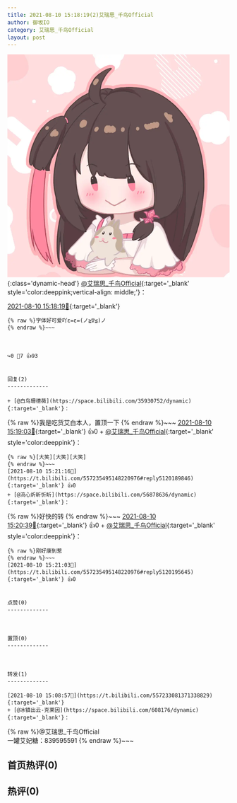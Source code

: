 ```yaml
---
title: 2021-08-10 15:18:19(2)艾瑞思_千鸟Official
author: 御坂IO
category: 艾瑞思_千鸟Official
layout: post
---
```


![img](/images/7e08840c56f251de28bdf766b647bd5fe9a5d50a.jpg){:class='dynamic-head'}
[@艾瑞思_千鸟Official](https://space.bilibili.com/1090010845/dynamic){:target='_blank' style='color:deeppink;vertical-align: middle;'}：

[2021-08-10 15:18:19🔗](https://t.bilibili.com/557235495148220976){:target='_blank'}

~~~
{% raw %}字体好可爱吖ε=ε=(ノ≧∇≦)ノ
{% endraw %}~~~



↪️0 💬7 👍93


回复(2)
-------------

+ [@白鸟珊德薇](https://space.bilibili.com/35930752/dynamic){:target='_blank'}：
~~~
{% raw %}我是吃货艾白本人，置顶一下
{% endraw %}~~~
[2021-08-10 15:19:03🔗](https://t.bilibili.com/557235495148220976#reply5120174949){:target='_blank'} 👍0
    + [@艾瑞思_千鸟Official](https://space.bilibili.com/1090010845/dynamic){:target='_blank' style='color:deeppink'}：
~~~
{% raw %}[大笑][大笑][大笑]
{% endraw %}~~~
[2021-08-10 15:21:16🔗](https://t.bilibili.com/557235495148220976#reply5120189846){:target='_blank'} 👍0
+ [@流心炘昕忻盺](https://space.bilibili.com/56878636/dynamic){:target='_blank'}：
~~~
{% raw %}好快的转
{% endraw %}~~~
[2021-08-10 15:20:39🔗](https://t.bilibili.com/557235495148220976#reply5120191818){:target='_blank'} 👍0
    + [@艾瑞思_千鸟Official](https://space.bilibili.com/1090010845/dynamic){:target='_blank' style='color:deeppink'}：
~~~
{% raw %}刚好康到惹
{% endraw %}~~~
[2021-08-10 15:21:03🔗](https://t.bilibili.com/557235495148220976#reply5120195645){:target='_blank'} 👍0


点赞(0)
-------------



置顶(0)
-------------



转发(1)
-------------

[2021-08-10 15:08:57🔗](https://t.bilibili.com/557233081371338829){:target='_blank'}
+ [@冰镇出云-克莱因](https://space.bilibili.com/608176/dynamic){:target='_blank'}：
~~~
{% raw %}@艾瑞思_千鸟Official  
一罐艾妃糖：839595591
{% endraw %}~~~






首页热评(0)
-------------



热评(0)
-------------



